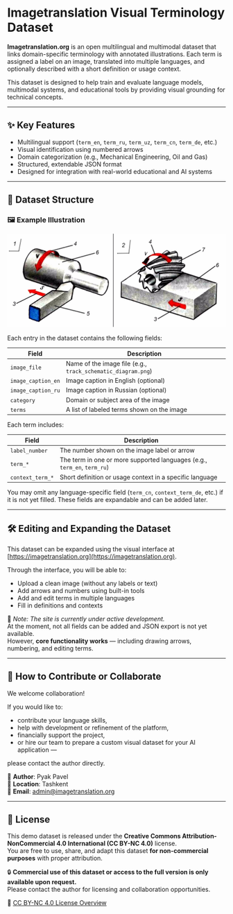 
# Imagetranslation Visual Terminology Dataset

**Imagetranslation.org** is an open multilingual and multimodal dataset that links domain-specific terminology with annotated illustrations. Each term is assigned a label on an image, translated into multiple languages, and optionally described with a short definition or usage context.

This dataset is designed to help train and evaluate language models, multimodal systems, and educational tools by providing visual grounding for technical concepts.

---

## ✨ Key Features

- Multilingual support (`term_en`, `term_ru`, `term_uz`, `term_cn`, `term_de`, etc.)
- Visual identification using numbered arrows
- Domain categorization (e.g., Mechanical Engineering, Oil and Gas)
- Structured, extendable JSON format
- Designed for integration with real-world educational and AI systems

---

## 📁 Dataset Structure

### 🖼️ Example Illustration

![Track schematic](./track_schematic_diagram.png)

Each entry in the dataset contains the following fields:

| Field                | Description |
|----------------------|-------------|
| `image_file`         | Name of the image file (e.g., `track_schematic_diagram.png`) |
| `image_caption_en`   | Image caption in English (optional) |
| `image_caption_ru`   | Image caption in Russian (optional) |
| `category`           | Domain or subject area of the image |
| `terms`              | A list of labeled terms shown on the image |

Each term includes:

| Field                | Description |
|----------------------|-------------|
| `label_number`       | The number shown on the image label or arrow |
| `term_*`             | The term in one or more supported languages (e.g., `term_en`, `term_ru`) |
| `context_term_*`     | Short definition or usage context in a specific language |

You may omit any language-specific field (`term_cn`, `context_term_de`, etc.) if it is not yet filled. These fields are expandable and can be added later.

---

## 🛠 Editing and Expanding the Dataset

This dataset can be expanded using the visual interface at [https://imagetranslation.org](https://imagetranslation.org).

Through the interface, you will be able to:

- Upload a clean image (without any labels or text)
- Add arrows and numbers using built-in tools
- Add and edit terms in multiple languages
- Fill in definitions and contexts

🔧 *Note: The site is currently under active development.*  
At the moment, not all fields can be added and JSON export is not yet available.  
However, **core functionality works** — including drawing arrows, numbering, and editing terms.

---

## 🤝 How to Contribute or Collaborate

We welcome collaboration!

If you would like to:
- contribute your language skills,
- help with development or refinement of the platform,
- financially support the project,
- or hire our team to prepare a custom visual dataset for your AI application —

please contact the author directly.

👤 **Author**: Pyak Pavel  
📍 **Location**: Tashkent  
📧 **Email**: admin@imagetranslation.org

---

## 📜 License

This demo dataset is released under the **Creative Commons Attribution-NonCommercial 4.0 International (CC BY-NC 4.0)** license.  
You are free to use, share, and adapt this dataset **for non-commercial purposes** with proper attribution.

🔒 **Commercial use of this dataset or access to the full version is only available upon request.**  
Please contact the author for licensing and collaboration opportunities.

🔗 [CC BY-NC 4.0 License Overview](https://creativecommons.org/licenses/by-nc/4.0/)

